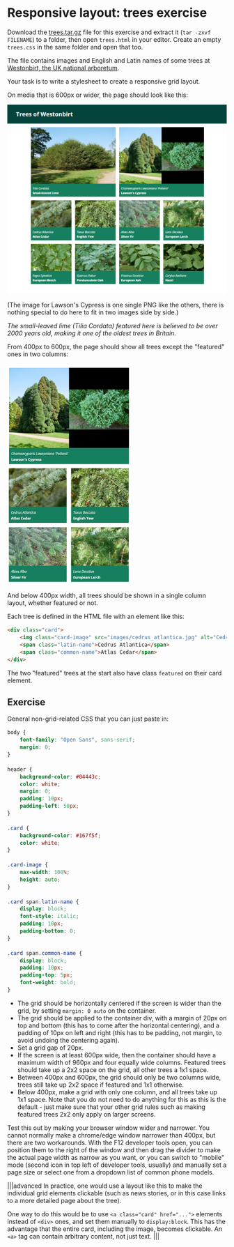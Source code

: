 # Responsive layout: trees exercise

Download the [trees.tar.gz](../resources/trees.tar.gz) file for this exercise and extract it (`tar -zxvf FILENAME`) to a folder, then open `trees.html` in your editor. Create an empty `trees.css` in the same folder and open that too.

The file contains images and English and Latin names of some trees at [Westonbirt, the UK national arboretum](https://www.forestryengland.uk/westonbirt-the-national-arboretum).

Your task is to write a stylesheet to create a responsive grid layout.

On media that is 600px or wider, the page should look like this:

![4 column layout above 600px](./trees-wide.png)

(The image for Lawson's Cypress is one single PNG like the others, there is nothing special to do here to fit in two images side by side.)

_The small-leaved lime (Tilia Cordata) featured here is believed to be over 2000 years old, making it one of the oldest trees in Britain._

From 400px to 600px, the page should show all trees except the "featured" ones in two columns:

![2 column layout above 400px](./trees-medium.png)

And below 400px width, all trees should be shown in a single column layout, whether featured or not.

Each tree is defined in the HTML file with an element like this:

```html
<div class="card">
    <img class="card-image" src="images/cedrus_atlantica.jpg" alt="Cedrus Atlantica"/>
    <span class="latin-name">Cedrus Atlantica</span>
    <span class="common-name">Atlas Cedar</span>
</div>
```

The two "featured" trees at the start also have class `featured` on their card element.

## Exercise

General non-grid-related CSS that you can just paste in:

```css
body {
    font-family: "Open Sans", sans-serif;
    margin: 0;
}

header {
    background-color: #04443c;
    color: white;
    margin: 0;
    padding: 10px;
    padding-left: 50px;
}

.card {
    background-color: #167f5f;
    color: white;
}

.card-image {
    max-width: 100%;
    height: auto;
}

.card span.latin-name {
    display: block;
    font-style: italic;
    padding: 10px;
    padding-bottom: 0;
}

.card span.common-name {
    display: block;
    padding: 10px;
    padding-top: 5px;
    font-weight: bold;
}
```

  - The grid should be horizontally centered if the screen is wider than the grid, by setting `margin: 0 auto` on the container.
  - The grid should be applied to the container div, with  a margin of 20px on top and bottom (this has to come after the horizontal centering), and a padding of 10px on left and right (this has to be padding, not margin, to avoid undoing the centering again).
  - Set a grid gap of 20px.
  - If the screen is at least 600px wide, then the container should have a maximum width of 960px and four equally wide columns. Featured trees should take up a 2x2 space on the grid, all other trees a 1x1 space.
  - Between 400px and 600px, the grid should only be two columns wide, trees still take up 2x2 space if featured and 1x1 otherwise.
  - Below 400px, make a grid with only one column, and all trees take up 1x1 space. Note that you do not need to do anything for this as this is the default - just make sure that your other grid rules such as making featured trees 2x2 only apply on larger screens.

Test this out by making your browser window wider and narrower. You cannot normally make a chrome/edge window narrower than 400px, but there are two workarounds. With the F12 developer tools open, you can position them to the right of the window and then drag the divider to make the actual page width as narrow as you want, or you can switch to "mobile" mode (second icon in top left of developer tools, usually) and manually set a page size or select one from a dropdown list of common phone models.

|||advanced
In practice, one would use a layout like this to make the individual grid elements clickable (such as news stories, or in this case links to a more detailed page about the tree).

One way to do this would be to use `<a class="card" href="...">` elements instead of `<div>` ones, and set them manually to `display:block`. This has the advantage that the entire card, including the image, becomes clickable. An `<a>` tag can contain arbitrary content, not just text.
|||
